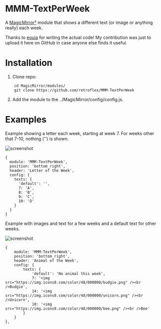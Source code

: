 # MMM-TextPerWeek
A [MagicMirror²](https://github.com/MichMich/MagicMirror) module that shows a different text (or image or anything really) each week.

Thanks to [eouia](https://github.com/eouia) for writing the actual code! My contribution was just to upload it here on GitHub in case anyone else finds it useful.

# Installation
1. Clone repo:
```
	cd MagicMirror/modules/
	git clone https://github.com/retroflex/MMM-TextPerWeek
```

2. Add the module to the ../MagicMirror/config/config.js.

# Examples
Example showing a letter each week, starting at week 7. For weeks other that 7-10, nothing ('') is shown.

![screenshot](https://user-images.githubusercontent.com/25268023/74150499-50f77500-4c0a-11ea-856f-99b35e621e90.png)
```
{
  module: 'MMM-TextPerWeek',
  position: 'bottom_right',
  header: 'Letter of the Week',
  config: {
    texts: {
      'default': '',
      7: 'A',
      8: 'B',
      9: 'C',
      10: 'D'
    }
  }
}
```


Example with images and text for a few weeks and a default text for other weeks.

![screenshot](https://user-images.githubusercontent.com/25268023/74151487-93ba4c80-4c0c-11ea-951d-d1a747c10f4d.png)
```
{
	module: 'MMM-TextPerWeek',
	position: 'bottom_right',
	header: 'Animal of the Week',
	config: {
		texts: {
			'default': 'No animal this week',
			7: '<img src="https://img.icons8.com/color/48/000000/budgie.png" /><br />Budgie',
			14: '<img src="https://img.icons8.com/color/48/000000/unicorn.png" /><br />Unicorn',
			18: '<img src="https://img.icons8.com/color/48/000000/bee.png" /><br />Bee'
		}
	}
},
```
